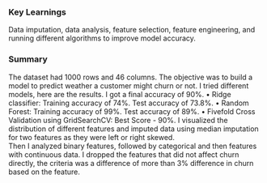### Key Learnings
Data imputation, data analysis, feature selection, feature engineering, and running different algorithms to improve model accuracy. 

### Summary
The dataset had 1000 rows and 46 columns. The objective was to build a model to predict weather a customer might churn or not. I tried different models, here are the results. I got a final accuracy of 90%.
•	Ridge classifier: Training accuracy of 74%. Test accuracy of 73.8%.
•	Random Forest: Training accuracy of 99%. Test accuracy of 89%.
•	Fivefold Cross Validation using GridSearchCV: Best Score - 90%.
I visualized the distribution of different features and imputed data using median imputation for two features as they were left or right skewed.  
Then I analyzed binary features, followed by categorical and then features with continuous data. I dropped the features that did not affect churn directly, the criteria was a difference of more than 3% difference in churn based on the feature. 
